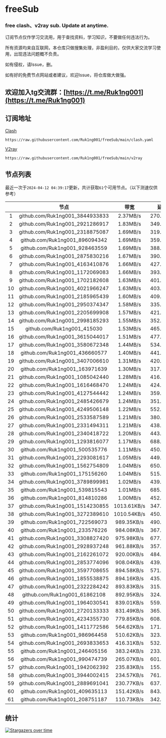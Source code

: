 # freeSub
### free clash、v2ray sub. Update at anytime.

订阅节点仅作学习交流用，用于查找资料，学习知识，不要做任何违法行为。

所有资源均来自互联网，本仓库只做搜集处理，非盈利目的，仅供大家交流学习使用，出现违法问题概不负责。

如有侵权，请Issue，删。

如有好的免费节点网站或者建议，欢迎Issue，将仓库做大做强。

## 欢迎加入tg交流群：[https://t.me/Ruk1ng001](https://t.me/Ruk1ng001)

## 订阅地址
[Clash](https://raw.githubusercontent.com/Ruk1ng001/freeSub/main/clash.yaml)
```
https://raw.githubusercontent.com/Ruk1ng001/freeSub/main/clash.yaml
```
[V2ray](https://raw.githubusercontent.com/Ruk1ng001/freeSub/main/v2ray)
```
https://raw.githubusercontent.com/Ruk1ng001/freeSub/main/v2ray
```

## 节点列表

最近一次于`2024-04-12 04:39:17`更新，共计获取`61`个可用节点。（以下测速仅供参考）

|  | 节点 | 带宽 | 延迟 |
|:-:|:--:|:--:|:--:|
 | 1 | github.com/Ruk1ng001_3844933833 | 2.37MB/s | 270.00ms |
 | 2 | github.com/Ruk1ng001_2921286917 | 1.83MB/s | 349.00ms |
 | 3 | github.com/Ruk1ng001_2318875087 | 1.69MB/s | 319.00ms |
 | 4 | github.com/Ruk1ng001_896094342 | 1.69MB/s | 359.00ms |
 | 5 | github.com/Ruk1ng001_928463559 | 1.69MB/s | 388.00ms |
 | 6 | github.com/Ruk1ng001_2875830216 | 1.67MB/s | 390.00ms |
 | 7 | github.com/Ruk1ng001_4163410876 | 1.66MB/s | 427.00ms |
 | 8 | github.com/Ruk1ng001_1172069083 | 1.66MB/s | 393.00ms |
 | 9 | github.com/Ruk1ng001_1702182608 | 1.63MB/s | 401.00ms |
 | 10 | github.com/Ruk1ng001_4021966247 | 1.63MB/s | 403.00ms |
 | 11 | github.com/Ruk1ng001_2185965439 | 1.60MB/s | 409.00ms |
 | 12 | github.com/Ruk1ng001_2950374347 | 1.58MB/s | 335.00ms |
 | 13 | github.com/Ruk1ng001_2205699908 | 1.57MB/s | 421.00ms |
 | 14 | github.com/Ruk1ng001_2998185293 | 1.55MB/s | 352.00ms |
 | 15 | github.com/Ruk1ng001_415030 | 1.53MB/s | 465.00ms |
 | 16 | github.com/Ruk1ng001_3615044017 | 1.51MB/s | 477.00ms |
 | 17 | github.com/Ruk1ng001_3580672348 | 1.44MB/s | 534.00ms |
 | 18 | github.com/Ruk1ng001_436660577 | 1.40MB/s | 441.00ms |
 | 19 | github.com/Ruk1ng001_3407006610 | 1.31MB/s | 420.00ms |
 | 20 | github.com/Ruk1ng001_163971639 | 1.30MB/s | 317.00ms |
 | 21 | github.com/Ruk1ng001_1085042440 | 1.28MB/s | 416.00ms |
 | 22 | github.com/Ruk1ng001_1616468470 | 1.24MB/s | 424.00ms |
 | 23 | github.com/Ruk1ng001_4127544442 | 1.24MB/s | 359.00ms |
 | 24 | github.com/Ruk1ng001_2485426679 | 1.24MB/s | 351.00ms |
 | 25 | github.com/Ruk1ng001_4249506148 | 1.22MB/s | 552.00ms |
 | 26 | github.com/Ruk1ng001_2533587589 | 1.21MB/s | 380.00ms |
 | 27 | github.com/Ruk1ng001_2331494311 | 1.21MB/s | 438.00ms |
 | 28 | github.com/Ruk1ng001_2340418722 | 1.20MB/s | 443.00ms |
 | 29 | github.com/Ruk1ng001_1293816077 | 1.17MB/s | 688.00ms |
 | 30 | github.com/Ruk1ng001_500535776 | 1.11MB/s | 450.00ms |
 | 31 | github.com/Ruk1ng001_2293081617 | 1.05MB/s | 449.00ms |
 | 32 | github.com/Ruk1ng001_1562754809 | 1.04MB/s | 650.00ms |
 | 33 | github.com/Ruk1ng001_175156260 | 1.04MB/s | 515.00ms |
 | 34 | github.com/Ruk1ng001_3789899981 | 1.02MB/s | 439.00ms |
 | 35 | github.com/Ruk1ng001_539815543 | 1.01MB/s | 685.00ms |
 | 36 | github.com/Ruk1ng001_814810286 | 1.00MB/s | 452.00ms |
 | 37 | github.com/Ruk1ng001_1514230855 | 1013.61KB/s | 347.00ms |
 | 38 | github.com/Ruk1ng001_3272389610 | 1010.54KB/s | 450.00ms |
 | 39 | github.com/Ruk1ng001_722569073 | 989.35KB/s | 490.00ms |
 | 40 | github.com/Ruk1ng001_233576226 | 984.08KB/s | 367.00ms |
 | 41 | github.com/Ruk1ng001_3308827420 | 975.98KB/s | 677.00ms |
 | 42 | github.com/Ruk1ng001_2928937248 | 961.88KB/s | 357.00ms |
 | 43 | github.com/Ruk1ng001_2162261072 | 920.00KB/s | 484.00ms |
 | 44 | github.com/Ruk1ng001_2853774096 | 908.04KB/s | 439.00ms |
 | 45 | github.com/Ruk1ng001_3597708655 | 894.58KB/s | 571.00ms |
 | 46 | github.com/Ruk1ng001_1855538875 | 894.16KB/s | 435.00ms |
 | 47 | github.com/Ruk1ng001_2322284242 | 893.83KB/s | 315.00ms |
 | 48 | github.com/Ruk1ng001_61862108 | 892.95KB/s | 324.00ms |
 | 49 | github.com/Ruk1ng001_1964030541 | 839.01KB/s | 559.00ms |
 | 50 | github.com/Ruk1ng001_2720133333 | 831.49KB/s | 365.00ms |
 | 51 | github.com/Ruk1ng001_4234355730 | 779.85KB/s | 608.00ms |
 | 52 | github.com/Ruk1ng001_1411772586 | 564.62KB/s | 171.00ms |
 | 53 | github.com/Ruk1ng001_986964458 | 510.62KB/s | 323.00ms |
 | 54 | github.com/Ruk1ng001_2693833653 | 416.31KB/s | 532.00ms |
 | 55 | github.com/Ruk1ng001_246405156 | 383.24KB/s | 233.00ms |
 | 56 | github.com/Ruk1ng001_990474739 | 265.07KB/s | 601.00ms |
 | 57 | github.com/Ruk1ng001_1942062392 | 235.83KB/s | 155.00ms |
 | 58 | github.com/Ruk1ng001_3944002415 | 234.57KB/s | 761.00ms |
 | 59 | github.com/Ruk1ng001_2889691041 | 230.77KB/s | 637.00ms |
 | 60 | github.com/Ruk1ng001_409635113 | 151.42KB/s | 843.00ms |
 | 61 | github.com/Ruk1ng001_208751187 | 110.73KB/s | 342.00ms |


## 统计

[![Stargazers over time](https://starchart.cc/Ruk1ng001/freeSub.svg)](https://starchart.cc/Ruk1ng001/freeSub)
